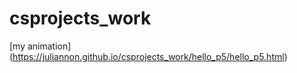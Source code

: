# csprojects_work
[my animation] (https://juliannon.github.io/csprojects_work/hello_p5/hello_p5.html)

